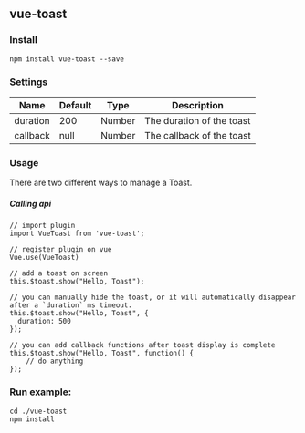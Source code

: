 ## vue-toast

### Install

`npm install vue-toast --save`


### Settings

Name                | Default                  |  Type    | Description
--------------------|--------------------------|----------|---------------------------
duration            | 200                      | Number   | The duration of the toast
callback            | null                     | Number   | The callback of the toast

### Usage

There are two different ways to manage a Toast.

##### **Calling api**

```
// import plugin
import VueToast from 'vue-toast';

// register plugin on vue
Vue.use(VueToast)

// add a toast on screen
this.$toast.show("Hello, Toast");

// you can manually hide the toast, or it will automatically disappear after a `duration` ms timeout.
this.$toast.show("Hello, Toast", {
  duration: 500
});

// you can add callback functions after toast display is complete
this.$toast.show("Hello, Toast", function() {
    // do anything
});

```

### Run example:

```
cd ./vue-toast
npm install
```
